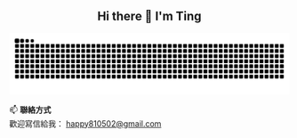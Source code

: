 <h2 align="center">Hi there 👋 I'm Ting</h2>

<p align="center">
  <img src="https://raw.githubusercontent.com/tingchen1992/tingchen1992/output/snake.svg" alt="GitHub Snake Animation">
</p>

📫 **聯絡方式**  
歡迎寫信給我：
happy810502@gmail.com 
